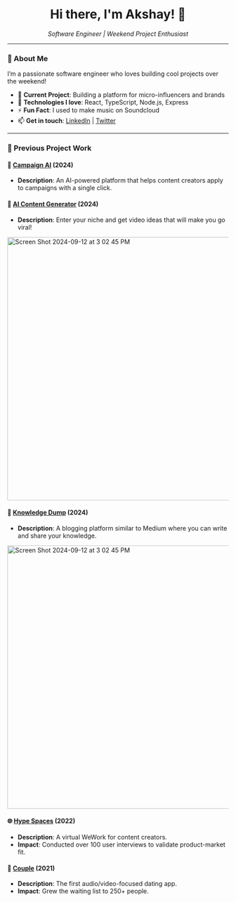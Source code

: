 <h1 align="center">Hi there, I'm Akshay! 👋</h1>

<p align="center">
  <em>Software Engineer | Weekend Project Enthusiast</em>
</p>

---

### 🌟 About Me

I’m a passionate software engineer who loves building cool projects over the weekend!

- 👀 **Current Project**: Building a platform for micro-influencers and brands
- 🌱 **Technologies I love**: React, TypeScript, Node.js, Express
- ⚡ **Fun Fact**: I used to make music on Soundcloud
- 📫 **Get in touch**: [LinkedIn](https://www.linkedin.com/in/akshay-prabhakar/) | [Twitter](https://twitter.com/akshaycoding)

---

### 💼 Previous Project Work

#### 🎯 [Campaign AI](https://campaign.framer.ai) (2024)
- **Description**: An AI-powered platform that helps content creators apply to campaigns with a single click.

#### 🤖 [AI Content Generator](https://ai-content-generator-fe.vercel.app/) (2024)
- **Description**: Enter your niche and get video ideas that will make you go viral!
<img width="600" alt="Screen Shot 2024-09-12 at 3 02 45 PM" src="https://github.com/user-attachments/assets/de274170-4af3-4da3-9f83-ca779e4304cf">

#### 📝 [Knowledge Dump](https://github.com/officiallyakshay/knowledge-dump) (2024)
- **Description**: A blogging platform similar to Medium where you can write and share your knowledge.
<img width="600" alt="Screen Shot 2024-09-12 at 3 02 45 PM" src="https://github.com/user-attachments/assets/fd48d83f-fa10-4e2d-96af-da5b43794a52">

#### 🌐 [Hype Spaces](https://github.com/officiallyakshay/hypespaces) (2022)
- **Description**: A virtual WeWork for content creators.
- **Impact**: Conducted over 100 user interviews to validate product-market fit.

#### 🎤 [Couple](https://github.com/officiallyakshay/couple) (2021)
- **Description**: The first audio/video-focused dating app.
- **Impact**: Grew the waiting list to 250+ people.
